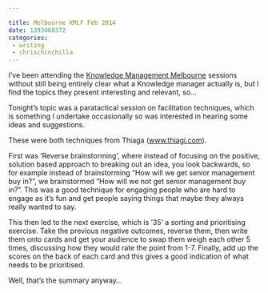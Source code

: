 ```yaml
---

title: Melbourne KMLF Feb 2014
date: 1393460372
categories:
 - writing
 - chrischinchilla
---
```




I&rsquo;ve been attending the <a href="https://www.meetup.com/Melbourne-KMLF/events/142133462/"  target="_blank">Knowledge Management Melbourne</a> sessions without still being entirely clear what a Knowledge manager actually is, but I find the topics they present interesting and relevant, so&hellip;

Tonight&rsquo;s topic was a paratactical session on facilitation techniques, which is something I undertake occasionally so was interested in hearing some ideas and suggestions.

These were both techniques from Thiaga (<a href="https://www.thiagi.com" ><span class="s2">www.thiagi.com</a>).

First was &lsquo;Reverse brainstorming&rsquo;, where instead of focusing on the positive, solution based approach to breaking out an idea, you look backwards, so for example instead of brainstorming &ldquo;How will we get senior management buy in?&rdquo;, we brainstormed &ldquo;How will we not get senior management buy in?&rdquo;. This was a good technique for engaging people who are hard to engage as it&rsquo;s fun and get people saying things that maybe they always really wanted to say.

This then led to the next exercise, which is &rsquo;35&rsquo; a sorting and prioritising exercise. Take the previous negative outcomes, reverse them, then write them onto cards and get your audience to swap them weigh each other 5 times, discussing how they would rate the point from 1-7. Finally, add up the scores on the back of each card and this gives a good indication of what needs to be prioritised.

Well, that&rsquo;s the summary anyway&hellip;
